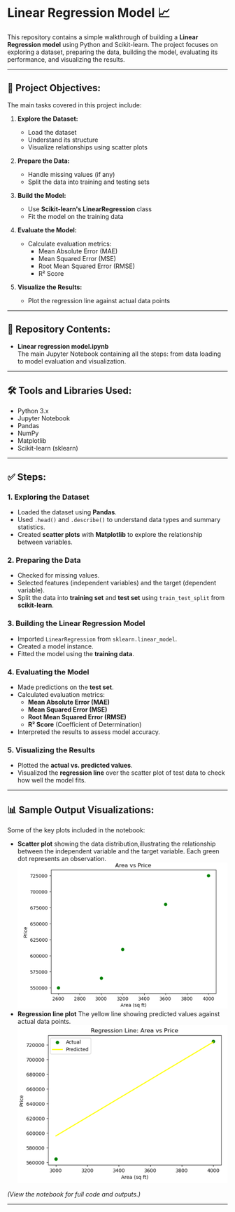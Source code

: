 # Linear Regression Model 📈

This repository contains a simple walkthrough of building a **Linear Regression model** using Python and Scikit-learn. The project focuses on exploring a dataset, preparing the data, building the model, evaluating its performance, and visualizing the results.

---

## 📌 Project Objectives:

The main tasks covered in this project include:

1. **Explore the Dataset:**  
   - Load the dataset  
   - Understand its structure  
   - Visualize relationships using scatter plots  

2. **Prepare the Data:**  
   - Handle missing values (if any)  
   - Split the data into training and testing sets  

3. **Build the Model:**  
   - Use **Scikit-learn's LinearRegression** class  
   - Fit the model on the training data  

4. **Evaluate the Model:**  
   - Calculate evaluation metrics:  
     - Mean Absolute Error (MAE)  
     - Mean Squared Error (MSE)  
     - Root Mean Squared Error (RMSE)  
     - R² Score  

5. **Visualize the Results:**  
   - Plot the regression line against actual data points  

---

## 📂 Repository Contents:

- **Linear regression model.ipynb**  
  The main Jupyter Notebook containing all the steps: from data loading to model evaluation and visualization.

---

## 🛠️ Tools and Libraries Used:

- Python 3.x
- Jupyter Notebook
- Pandas
- NumPy
- Matplotlib
- Scikit-learn (sklearn)

---

## ✅ Steps:

### 1. Exploring the Dataset
- Loaded the dataset using **Pandas**.
- Used `.head()` and `.describe()` to understand data types and summary statistics.
- Created **scatter plots** with **Matplotlib** to explore the relationship between variables.

### 2. Preparing the Data
- Checked for missing values.
- Selected features (independent variables) and the target (dependent variable).
- Split the data into **training set** and **test set** using `train_test_split` from **scikit-learn**.

### 3. Building the Linear Regression Model
- Imported `LinearRegression` from `sklearn.linear_model`.
- Created a model instance.
- Fitted the model using the **training data**.

### 4. Evaluating the Model
- Made predictions on the **test set**.
- Calculated evaluation metrics:
  - **Mean Absolute Error (MAE)**
  - **Mean Squared Error (MSE)**
  - **Root Mean Squared Error (RMSE)**
  - **R² Score** (Coefficient of Determination)
- Interpreted the results to assess model accuracy.

### 5. Visualizing the Results
- Plotted the **actual vs. predicted values**.
- Visualized the **regression line** over the scatter plot of test data to check how well the model fits.

---

## 📊 Sample Output Visualizations:

Some of the key plots included in the notebook:

- **Scatter plot** showing the data distribution,illustrating the relationship between the independent variable and the target variable. Each green dot represents an observation.
 ![Scatter Plot](images/scatter.png)
- **Regression line plot** The yellow line showing predicted values against actual data points.
 ![Regression Line](images/regression.png)

*(View the notebook for full code and outputs.)*

---
